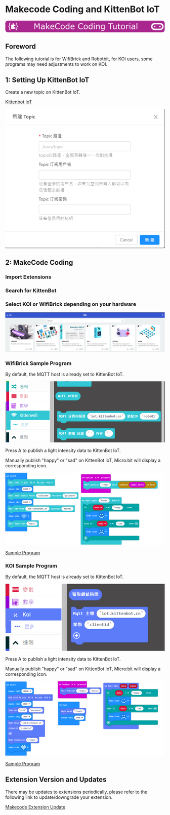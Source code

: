 # Makecode Coding and KittenBot IoT

![](../../functional_module/PWmodules/images/mcbanner.png)

## Foreword

The following tutorial is for WifiBrick and Robotbit, for KOI users, some programs may need adjustments to work on KOI.

## 1: Setting Up KittenBot IoT

Create a new topic on KittenBot IoT.

[Kittenbot IoT](https://iot.kittenbot.cn/)

![](./iotimage/kittenbot_1.png)

## 2: MakeCode Coding

### Import Extensions

### Search for KittenBot

### Select KOI or WifiBrick depending on your hardware

![](./iotimage/wifi_search.png)

### WifiBrick Sample Program

By default, the MQTT host is already set to KittenBot IoT.

![](./iotimage/kittenbot_2.png)

Press A to publish a light intensity data to KittenBot IoT.

Manually publish "happy" or "sad" on KittenBot IoT, Micro:bit will display a corresponding icon.

![](./iotimage/kittenbot_3.png)

[Sample Program](https://makecode.microbit.org/_9omcfRLR2382)

### KOI Sample Program

By default, the MQTT host is already set to KittenBot IoT.

![](./iotimage/kittenbot_5.png)

Press A to publish a light intensity data to KittenBot IoT.

Manually publish "happy" or "sad" on KittenBot IoT, Micro:bit will display a corresponding icon.

![](./iotimage/kittenbot_4.png)

[Sample Program](https://makecode.microbit.org/_A8ePehRHseDg)

## Extension Version and Updates

There may be updates to extensions periodically, please refer to the following link to update/downgrade your extension.

[Makecode Extension Update](../../Makecode/makecode_extensionUpdate)